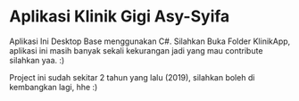 # Aplikasi Klinik Gigi Asy-Syifa 
<p>Aplikasi Ini Desktop Base menggunakan C#. Silahkan Buka Folder KlinikApp, aplikasi ini masih banyak sekali kekurangan jadi yang mau contribute silahkan yaa. :)</p>
<p>Project ini sudah sekitar 2 tahun yang lalu (2019), silahkan boleh di kembangkan lagi, hhe :)</p>
